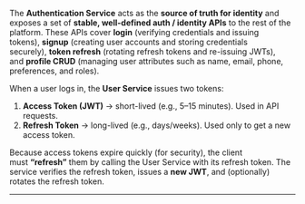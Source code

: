 
The **Authentication Service** acts as the **source of truth for identity** and exposes a set of **stable, well-defined auth / identity APIs** to the rest of the platform. These APIs cover **login** (verifying credentials and issuing tokens), **signup** (creating user accounts and storing credentials securely), **token refresh** (rotating refresh tokens and re-issuing JWTs), and **profile CRUD** (managing user attributes such as name, email, phone, preferences, and roles).

When a user logs in, the **User Service** issues two tokens:

1. **Access Token (JWT)** → short-lived (e.g., 5–15 minutes). Used in API requests.
2. **Refresh Token** → long-lived (e.g., days/weeks). Used only to get a new access token.

Because access tokens expire quickly (for security), the client must **“refresh”** them by calling the User Service with its refresh token. The service verifies the refresh token, issues a **new JWT**, and (optionally) rotates the refresh token.

---
